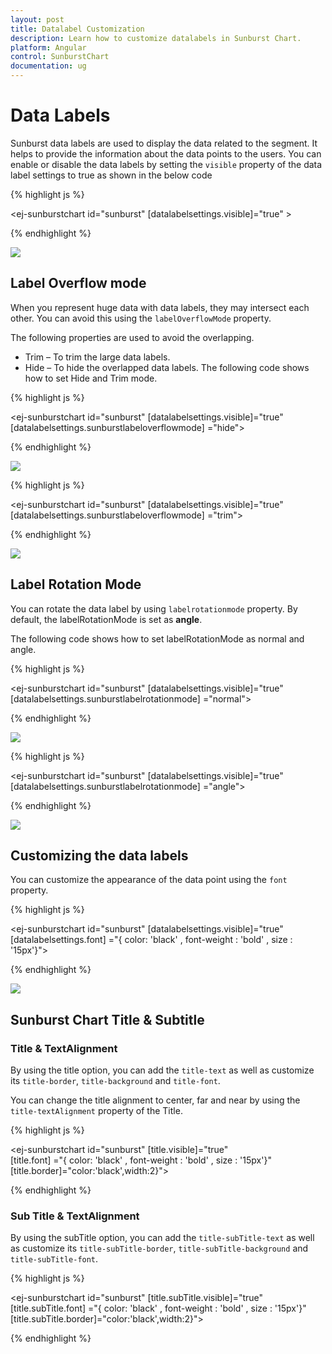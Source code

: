 ```yaml
---
layout: post
title: Datalabel Customization
description: Learn how to customize datalabels in Sunburst Chart.
platform: Angular
control: SunburstChart
documentation: ug
---
```


# Data Labels 

Sunburst data labels are used to display the data related to the segment. It helps to provide the information about the data points to the users.
You can enable or disable the data labels by setting the `visible` property of the data label settings to true as shown in the below code

{% highlight js %}

<ej-sunburstchart  id="sunburst"  [datalabelsettings.visible]="true" >   
</ej-sunburstchart>

 {% endhighlight %}

![](DataLabel_images/DataLabel_img1.png)

## Label Overflow mode

When you represent huge data with data labels, they may intersect each other. You can avoid this using the `labelOverflowMode` property.

The following properties are used to avoid the overlapping.
*	Trim – To trim the large data labels.
*	Hide – To hide the overlapped data labels.
The following code shows how to set Hide and Trim mode.

{% highlight js %}

<ej-sunburstchart id="sunburst" [datalabelsettings.visible]="true"                    
                 [datalabelsettings.sunburstlabeloverflowmode] ="hide">
</ej-sunburstchart>


 {% endhighlight %}

![](DataLabel_images/DataLabel_img2.png) 

{% highlight js %}


<ej-sunburstchart id="sunburst" [datalabelsettings.visible]="true"                    
                 [datalabelsettings.sunburstlabeloverflowmode] ="trim">
</ej-sunburstchart>

 {% endhighlight %}

![](DataLabel_images/DataLabel_img3.png)

## Label Rotation Mode
You can rotate the data label by using `labelrotationmode` property. By default, the labelRotationMode is set as **angle**. 

The following code shows how to set labelRotationMode as normal and angle.

{% highlight js %}

<ej-sunburstchart id="sunburst" [datalabelsettings.visible]="true"                    
                 [datalabelsettings.sunburstlabelrotationmode] ="normal">
</ej-sunburstchart>

 {% endhighlight %}

![](DataLabel_images/DataLabel_img4.png)

{% highlight js %}

<ej-sunburstchart id="sunburst" [datalabelsettings.visible]="true"                    
                 [datalabelsettings.sunburstlabelrotationmode] ="angle">
</ej-sunburstchart>


{% endhighlight %}

![](DataLabel_images/DataLabel_img5.png)
 
## Customizing the data labels
You can customize the appearance of the data point using the `font` property.


{% highlight js %}

<ej-sunburstchart id="sunburst" [datalabelsettings.visible]="true"                    
                 [datalabelsettings.font] ="{ color: 'black' , font-weight : 'bold' , size : '15px'}">
</ej-sunburstchart>

{% endhighlight %}

![](DataLabel_images/DataLabel_img6.png)

## Sunburst Chart Title & Subtitle

### Title & TextAlignment

By using the title option, you can add the `title-text` as well as customize its `title-border`, `title-background` and `title-font`.

You can change the title alignment to center, far and near by using the `title-textAlignment` property of the Title.

{% highlight js %}

<ej-sunburstchart id="sunburst" [title.visible]="true"                    
                 [title.font] ="{ color: 'black' , font-weight : 'bold' , size : '15px'}" [title.border]="color:'black',width:2}">
</ej-sunburstchart>

{% endhighlight %}


### Sub Title & TextAlignment

By using the subTitle option, you can add the `title-subTitle-text` as well as customize its `title-subTitle-border`, `title-subTitle-background` and `title-subTitle-font`.

{% highlight js %}

<ej-sunburstchart id="sunburst" [title.subTitle.visible]="true"                    
                 [title.subTitle.font] ="{ color: 'black' , font-weight : 'bold' , size : '15px'}" [title.subTitle.border]="color:'black',width:2}">
</ej-sunburstchart>

{% endhighlight %}


